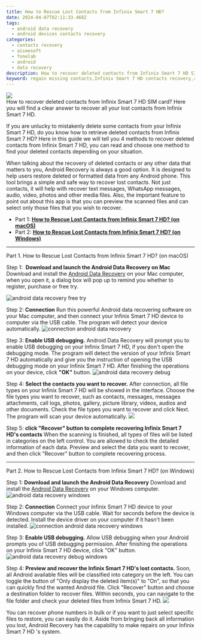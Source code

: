 ```yaml
---
title: How to Rescue Lost Contacts from Infinix Smart 7 HD?
date: 2024-04-07T02:11:33.468Z
tags: 
  - android data recovery
  - android devices contacts recovery
categories: 
  - contacts recovery
  - aiseesoft
  - fonelab
  - android
  - data recovery
description: How to recover deleted contacts from Infinix Smart 7 HD SIM card? Here you will find a clear answer to recover all your lost contacts from Infinix Smart 7 HD.
keyword: regain missing contacts,Infinix Smart 7 HD contacts recovery,retrieve wiped phone number Infinix Smart 7 HD,unerase contacts,undelete contacts from Infinix Smart 7 HD,restore deleted phone number on Infinix Smart 7 HD,Infinix Smart 7 HD contacts disappear,Infinix Smart 7 HD issues with contacts deleted,Infinix Smart 7 HD contacts deleted itself,how can i get contacts back on Infinix Smart 7 HD,recover contacts from Infinix Smart 7 HD,recover deleted contacts 2018 for Infinix Smart 7 HD
---
```


<img src="https://img0mobiles.techidaily.com/images/best-assets/devices/infinix/infinix-smart-7-hd/1.jpg" class="atpl-imgstyle"  />

<div class="atpl-content atpl-for-fonelab-android recover-contacts">

<div class="atpl-post-description-part-1">
How to recover deleted contacts from Infinix Smart 7 HD SIM card? Here you will find a clear answer to recover all your lost contacts from Infinix Smart 7 HD.
</div>




<div class="atpl-post-description-part-2">
<div class="tpl-content-sub-paragraph-content">
  <p>
    If you are unlucky to mistakenly delete some contacts from your Infinix Smart 7 HD, do you know how to retrieve deleted contacts from Infinix Smart 7 HD? Here in this guide we will tell you 4 methods to recover deleted contacts from Infinix Smart 7 HD, you can read and choose one method to find your deleted contacts depending on your situation.
  </p>
</div>
</div>

<div class="atpl-post-description-part-3">
<div class="tpl-content-sub-paragraph-content">
  <p>
    When talking about the recovery of deleted contacts or any other data that matters to you, Android Recovery is always a good option. It is designed to help users restore deleted or formatted data from any Android phone. This tool brings a simple and safe way to recover lost contacts. Not just contacts, it will help with recover text messages, WhatsApp messages, audio, video, photos and other media files. Also, the important feature to point out about this app is that you can preview the scanned files and can select only those files that you wish to recover.
  </p>
</div>
</div>


<ul>
  <li>Part 1: <strong><a href="#p1"> How to Rescue Lost Contacts from Infinix Smart 7 HD?  (on macOS)</a></strong></li>
  <li>Part 2: <strong><a href="#p2"> How to Rescue Lost Contacts from Infinix Smart 7 HD?  (on Windows)</a></strong></li>
</ul>




<!-- Part 1 -->
<a id="p1" name="p1" ></a><hr>

<div>
  <span class="atpl-step-part-style">Part 1. How to Rescue Lost Contacts from Infinix Smart 7 HD? (on macOS)</span>
</div>  

<span class="atpl-stepstyle-a"><span>Step 1: </span></span> <strong>Download and launch the Android Data Recovery on Mac</strong>
Download and install the <a href="https://tools.techidaily.com/aiseesoft-android-data-recovery/" >Android Data Recovery</a> on your Mac computer, when you open it, a dialog box will pop up to remind you whether to register, purchase or free try.

<img src="https://tools.techidaily.com/images/apps/aiseesoft/android-data-recovery/mac-free-try.png" class="atpl-imgstyle" alt="android data recovery free try" />

<span class="atpl-stepstyle-a"><span>Step 2: </span></span> <strong>Connection</strong>
Run this powerful Android data recovering software on your Mac computer, and then connect your Infinix Smart 7 HD device to computer via the USB cable. The program will detect your device automatically.
<img src="https://tools.techidaily.com/images/apps/aiseesoft/android-data-recovery/mac-connection-interface.jpg" class="atpl-imgstyle" alt="connection android data recovery" />

<span class="atpl-stepstyle-a"><span>Step 3: </span></span> <strong>Enable USB debugging.</strong>
Android Data Recovery will prompt you to enable USB debugging on your Infinix Smart 7 HD, if you don't open the debugging mode. The program will detect the version of your Infinix Smart 7 HD automatically and give you the instruction of opening the USB debugging mode on your Infinix Smart 7 HD. After finishing the operations on your device, click <strong>"OK"</strong> button.
<img src="https://tools.techidaily.com/images/apps/aiseesoft/android-data-recovery/mac-android-usb-debug.jpg"  class="atpl-imgstyle" alt="android data recovery debug" />

<span class="atpl-stepstyle-a"><span>Step 4: </span></span> <strong>Select the contacts you want to recover.</strong>
After connection, all file types on your Infinix Smart 7 HD will be showed in the interface. Choose the file types you want to recover, such as contacts, messages, messages attachments, call logs, photos, gallery, picture library, videos, audios and other documents. Check the file types you want to recover and click Next. The program will scan your device automatically.
<img src="https://tools.techidaily.com/images/apps/aiseesoft/android-data-recovery/mac-choose-type-contacts.jpg" class="atpl-imgstyle"  />

<span class="atpl-stepstyle-a"><span>Step 5: </span></span> <strong>click "Recover" button to  complete recovering Infinix Smart 7 HD's contacts</strong>
When the scanning is finished, all types of files will be listed in categories on the left control. You are allowed to check the detailed information of each data. Preview and select the data you want to recover, and then click "Recover" button to complete recovering process.


<a id="p2" name="p2"></a><hr>

<!-- Part 2 -->
<div>
  <span class="atpl-step-part-style">Part 2. How to Rescue Lost Contacts from Infinix Smart 7 HD? (on Windows)</span>
</div>

<span class="atpl-stepstyle-a"><span>Step 1: </span></span> <strong>Download and launch the Android Data Recovery</strong>
Download and install the <a href="https://tools.techidaily.com/aiseesoft-android-data-recovery/" >Android Data Recovery</a> on your Windows computer.
<img src="https://tools.techidaily.com/images/apps/aiseesoft/android-data-recovery/win-start-interface.png"  class="atpl-imgstyle" alt="android data recovery windows" />

<span class="atpl-stepstyle-a"><span>Step 2: </span></span> <strong>Connection</strong>
Connect your Infinix Smart 7 HD device to your Windows computer via the USB cable. Wait for seconds before the device is detected. Install the device driver on your computer if it hasn't been installed.
<img src="https://tools.techidaily.com/images/apps/aiseesoft/android-data-recovery/win-connection-interface.png" class="atpl-imgstyle" alt="connection android data recovery windows" />

<span class="atpl-stepstyle-a"><span>Step 3: </span></span> <strong>Enable USB debugging.</strong>
Allow USB debugging when your Android prompts you of USB debugging permission. After finishing the operations on your Infinix Smart 7 HD device, click "OK" button.
<img src="https://tools.techidaily.com/images/apps/aiseesoft/android-data-recovery/win-android-usb-debug.png" class="atpl-imgstyle" alt="android data recovery debug windows" />

<span class="atpl-stepstyle-a"><span>Step 4: </span></span> <strong>Preview and recover the Infinix Smart 7 HD's lost contacts.</strong>
Soon, all Android available files will be classified into category on the left. You can toggle the button of "Only display the deleted item(s)" to "On", so that you can quickly find the wanted Android file. Click "Recover" button and choose a destination folder to recover files. Within seconds, you can navigate to the file folder and check your deleted files from Infinix Smart 7 HD.
<img src="https://tools.techidaily.com/images/apps/aiseesoft/android-data-recovery/win-recover-contacts.jpg" class="atpl-imgstyle"  />

<div class="atpl-post-description-part-4">
<div class="tpl-content-sub-paragraph-normal">
    <p>
        You can recover phone numbers in bulk or if you want to just select specific files to restore, you can easily do it. Aside from bringing back all information you lost, Android Recovery has the capability to make repairs on your Infinix Smart 7 HD 's system.
    </p>
</div>
</div>

<ins class="adsbygoogle"
     style="display:block"
     data-ad-client="ca-pub-7571918770474297"
     data-ad-slot="8358498916"
     data-ad-format="auto"
     data-full-width-responsive="true"></ins>



</div>
<ins class="adsbygoogle"
    style="display:block"
    data-ad-format="autorelaxed"
    data-ad-client="ca-pub-7571918770474297"
    data-ad-slot="1223367746"></ins>


